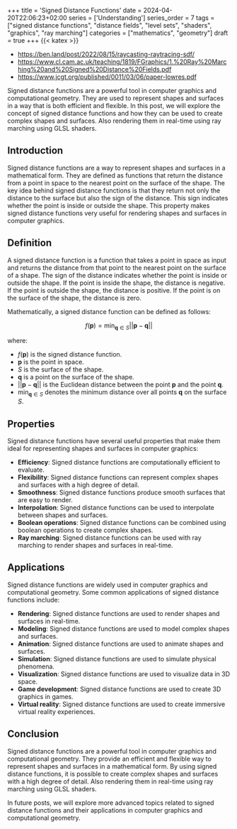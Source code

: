 +++
title = 'Signed Distance Functions'
date = 2024-04-20T22:06:23+02:00
series = ['Understanding']
series_order = 7
tags = ["signed distance functions", "distance fields", "level sets", "shaders", "graphics", "ray marching"]
categories = ["mathematics", "geometry"]
draft = true
+++
{{< katex >}}

- https://ben.land/post/2022/08/15/raycasting-raytracing-sdf/
- https://www.cl.cam.ac.uk/teaching/1819/FGraphics/1.%20Ray%20Marching%20and%20Signed%20Distance%20Fields.pdf
- https://www.jcgt.org/published/0011/03/06/paper-lowres.pdf

Signed distance functions are a powerful tool in computer graphics and computational geometry.
They are used to represent shapes and surfaces in a way that is both efficient and flexible.
In this post, we will explore the concept of signed distance functions and how they can be used to create complex shapes and surfaces.
Also rendering them in real-time using ray marching using GLSL shaders.

## Introduction

Signed distance functions are a way to represent shapes and surfaces in a mathematical form.
They are defined as functions that return the distance from a point in space to the nearest point on the surface of the shape.
The key idea behind signed distance functions is that they return not only the distance to the surface but also the sign of the distance.
This sign indicates whether the point is inside or outside the shape.
This property makes signed distance functions very useful for rendering shapes and surfaces in computer graphics.

## Definition

A signed distance function is a function that takes a point in space as input and returns the distance from that point to the nearest point on the surface of a shape.
The sign of the distance indicates whether the point is inside or outside the shape.
If the point is inside the shape, the distance is negative.
If the point is outside the shape, the distance is positive.
If the point is on the surface of the shape, the distance is zero.

Mathematically, a signed distance function can be defined as follows:

$$
f(\mathbf{p}) = \text{min}_{\mathbf{q} \in S} ||\mathbf{p} - \mathbf{q}||
$$

where:

- $f(\mathbf{p})$ is the signed distance function.
- $\mathbf{p}$ is the point in space.
- $S$ is the surface of the shape.
- $\mathbf{q}$ is a point on the surface of the shape.
- $||\mathbf{p} - \mathbf{q}||$ is the Euclidean distance between the point $\mathbf{p}$ and the point $\mathbf{q}$.
- $\text{min}_{\mathbf{q} \in S}$ denotes the minimum distance over all points $\mathbf{q}$ on the surface $S$.

## Properties

Signed distance functions have several useful properties that make them ideal for representing shapes and surfaces in computer graphics:

- **Efficiency**: Signed distance functions are computationally efficient to evaluate.
- **Flexibility**: Signed distance functions can represent complex shapes and surfaces with a high degree of detail.
- **Smoothness**: Signed distance functions produce smooth surfaces that are easy to render.
- **Interpolation**: Signed distance functions can be used to interpolate between shapes and surfaces.
- **Boolean operations**: Signed distance functions can be combined using boolean operations to create complex shapes.
- **Ray marching**: Signed distance functions can be used with ray marching to render shapes and surfaces in real-time.

## Applications

Signed distance functions are widely used in computer graphics and computational geometry.
Some common applications of signed distance functions include:

- **Rendering**: Signed distance functions are used to render shapes and surfaces in real-time.
- **Modeling**: Signed distance functions are used to model complex shapes and surfaces.
- **Animation**: Signed distance functions are used to animate shapes and surfaces.
- **Simulation**: Signed distance functions are used to simulate physical phenomena.
- **Visualization**: Signed distance functions are used to visualize data in 3D space.
- **Game development**: Signed distance functions are used to create 3D graphics in games.
- **Virtual reality**: Signed distance functions are used to create immersive virtual reality experiences.

## Conclusion

Signed distance functions are a powerful tool in computer graphics and computational geometry.
They provide an efficient and flexible way to represent shapes and surfaces in a mathematical form.
By using signed distance functions, it is possible to create complex shapes and surfaces with a high degree of detail.
Also rendering them in real-time using ray marching using GLSL shaders.

In future posts, we will explore more advanced topics related to signed distance functions and their applications in computer graphics and computational geometry.
